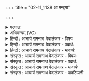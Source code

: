 +++
title = "02-11_1138 आ मन्द्रमा"

+++
<details><summary>पदपाठः</summary>

आ। म꣣न्द्र꣢म्। आ। व꣡रे꣢꣯ण्यम्। आ। वि꣡प्र꣢꣯म्। वि। प्र꣣म्। आ꣢। म꣣नीषि꣡ण꣢म्। पा꣡न्त꣢꣯म्। आ। पु꣣रुस्पृ꣡ह꣢म्। पु꣣रु। स्पृ꣡ह꣢꣯म्। ११३८।
</details>

<details><summary>अधिमन्त्रम् (VC)</summary>

- पवमानः सोमः
- भृगुर्वारुणिर्जमदग्निर्भार्गवो वा
- गायत्री
- षड्जः
</details>

<details><summary>हिन्दी : आचार्य रामनाथ वेदालंकार - विषयः</summary>

अगले मन्त्र में फिर परमात्मा और आचार्य का विषय है।
</details>

<details><summary>हिन्दी : आचार्य रामनाथ वेदालंकार - पदार्थः</summary>

पदार्थान्वयभाषाः -  हे सोम अर्थात् ज्ञान-रस वा ब्रह्मानन्द-रस के प्रेरक परमात्मन् वा आचार्य!हम(मन्द्रम्)आनन्दप्रदायक आपको(आ)वरते हैं, (वरेण्यम्)वरणीय आपको(आ)वरते हैं, (विप्रम्)विशेष रूप से धन-धान्य-विद्या-आरोग्य आदियों से पूर्ण करनेवाले आपको(आ)वरते हैं, (मनीषिणाम्)मनीषी आपको(आ)वरते हैं, (पान्तम्)विघ्न,विपत्ति,अविद्या आदि से रक्षा करनेवाले और(पुरुस्पृहम्)बहुत स्पृहणीय आपको(आ)वरते हैं।[यहाँ आ की बार-बार आवृत्ति की गयी है। उसके साथ ‘वृणीमहे’पद पूर्वमन्त्र से आ जाता है]॥११॥
</details>

<details><summary>हिन्दी : आचार्य रामनाथ वेदालंकार - भावार्थः</summary>

भावार्थभाषाः -  असंख्य गुणों से विभूषित,शुभ गुण-कर्म-स्वभाववाले,विपत्तियों को दूर करनेवाले,सम्पत्तिप्रदाता,विद्या-आनन्द आदि प्राप्त करानेवाले,सरस सोम-नामक परमात्मा और आचार्य को वर कर,उपासना और सत्कार करके अपरिमित लाभ सबको प्राप्त करने चाहिएँ ॥११॥
</details>

<details><summary>संस्कृत : आचार्य रामनाथ वेदालंकार - विषयः</summary>

अथ पुनराचार्यविषयं परमात्मविषयं चाह।
</details>

<details><summary>संस्कृत : आचार्य रामनाथ वेदालंकार - पदार्थः</summary>

पदार्थान्वयभाषाः -  हे सोम ज्ञानरसस्य ब्रह्मानन्दरसस्य वा प्रेरक परमात्मन् आचार्य वा!वयम्(मन्द्रम्)आनन्दकरं त्वाम्(आ)आवृणीमहे, (वरेण्यम्)वरणीयं त्वाम्(आ)आवृणीमहे, (विप्रम्)विशेषेण प्राति धनधान्यविद्यारोग्यादिभिः पूरयतीति तादृशं त्वाम्(आ)आवृणीमहे, (मनीषिणम्)मेधाविनं प्राज्ञं त्वाम्(आ)आवृणीमहे, (पान्तम्)विघ्नविपद्विद्यादिभ्यो रक्षकम्(पुरुस्पृहम्)बहुस्पृहणीयं च त्वाम्(आ)आवृणीमहे।[आ इत्यस्यावृत्तौ वृणीमहे इति पूर्वमन्त्रादाकृष्यते]॥११॥
</details>

<details><summary>संस्कृत : आचार्य रामनाथ वेदालंकार - भावार्थः</summary>

भावार्थभाषाः -  असंख्यगुणगणविभूषितं शुभगुणकर्मस्वभावं विपत्तिविदारकं संपत्प्रदातारं विद्यानन्दादिप्रदं सरसं सोमं परमात्मानमाचार्यं च वृत्वा समुपास्य सत्कृत्य चापरिमिता लाभाः सर्वैः प्राप्तव्याः ॥११॥
</details>

<details><summary>संस्कृत : आचार्य रामनाथ वेदालंकार - पादटिप्पनी</summary>

टिप्पणी:   १.ऋ० ९।६५।२९।
</details>